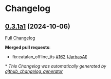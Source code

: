 # Changelog

## [0.3.1a1](https://github.com/OpenVoiceOS/ovos-config/tree/0.3.1a1) (2024-10-06)

[Full Changelog](https://github.com/OpenVoiceOS/ovos-config/compare/0.3.0...0.3.1a1)

**Merged pull requests:**

- fix:catalan\_offline\_tts [\#162](https://github.com/OpenVoiceOS/ovos-config/pull/162) ([JarbasAl](https://github.com/JarbasAl))



\* *This Changelog was automatically generated by [github_changelog_generator](https://github.com/github-changelog-generator/github-changelog-generator)*
